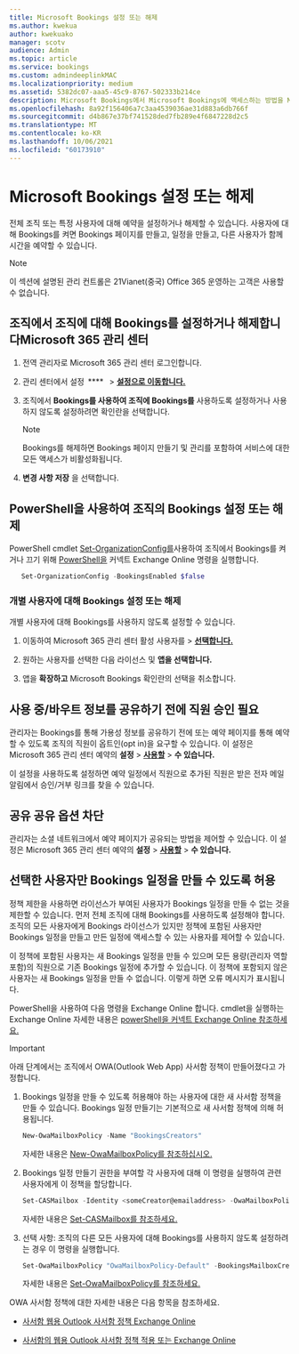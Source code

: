 ```yaml
---
title: Microsoft Bookings 설정 또는 해제
ms.author: kwekua
author: kwekuako
manager: scotv
audience: Admin
ms.topic: article
ms.service: bookings
ms.custom: admindeeplinkMAC
ms.localizationpriority: medium
ms.assetid: 5382dc07-aaa5-45c9-8767-502333b214ce
description: Microsoft Bookings에서 Microsoft Bookings에 액세스하는 방법을 Microsoft 365.
ms.openlocfilehash: 8a92f156406a7c3aa4539036ae31d883a6db766f
ms.sourcegitcommit: d4b867e37bf741528ded7fb289e4f6847228d2c5
ms.translationtype: MT
ms.contentlocale: ko-KR
ms.lasthandoff: 10/06/2021
ms.locfileid: "60173910"
---
```

# <a name="turn-microsoft-bookings-on-or-off"></a>Microsoft Bookings 설정 또는 해제

전체 조직 또는 특정 사용자에 대해 예약을 설정하거나 해제할 수 있습니다. 사용자에 대해 Bookings를 켜면 Bookings 페이지를 만들고, 일정을 만들고, 다른 사용자가 함께 시간을 예약할 수 있습니다.

> [!NOTE]
> 이 섹션에 설명된 관리 컨트롤은 21Vianet(중국) Office 365 운영하는 고객은 사용할 수 없습니다.

## <a name="turn-bookings-on-or-off-for-your-organization-using-the-microsoft-365-admin-center"></a>조직에서 조직에 대해 Bookings를 설정하거나 해제합니다Microsoft 365 관리 센터

1. 전역 관리자로 Microsoft 365 관리 센터 로그인합니다.

2. 관리 센터에서 설정  ****   \> <a href="https://go.microsoft.com/fwlink/p/?linkid=2053743" target="_blank">**설정으로 이동합니다.**</a>

3. 조직에서 **Bookings를 사용하여 조직에 Bookings를** 사용하도록 설정하거나 사용하지 않도록 설정하려면 확인란을 선택합니다.

   > [!NOTE]
   > Bookings를 해제하면 Bookings 페이지 만들기 및 관리를 포함하여 서비스에 대한 모든 액세스가 비활성화됩니다.

4. **변경 사항 저장** 을 선택합니다.

## <a name="turn-bookings-on-or-off-for-your-organization-using-powershell"></a>PowerShell을 사용하여 조직의 Bookings 설정 또는 해제

PowerShell cmdlet [Set-OrganizationConfig를](/powershell/module/exchange/set-organizationconfig)사용하여 조직에서 Bookings를 켜거나 끄기 위해 [PowerShell을](/powershell/exchange/connect-to-exchange-online-powershell) 커넥트 Exchange Online 명령을 실행합니다.

```PowerShell
   Set-OrganizationConfig -BookingsEnabled $false
```

### <a name="turn-bookings-on-or-off-for-individual-users"></a>개별 사용자에 대해 Bookings 설정 또는 해제

개별 사용자에 대해 Bookings를 사용하지 않도록 설정할 수 있습니다.

1. 이동하여 Microsoft 365 관리 센터 활성 사용자를  \> <a href="https://go.microsoft.com/fwlink/p/?linkid=834822" target="_blank">**선택합니다.**</a>

1. 원하는 사용자를 선택한 다음 라이선스 및 **앱을 선택합니다.**

1. 앱을 **확장하고** Microsoft Bookings 확인란의 선택을 취소합니다.

## <a name="require-staff-approvals-before-sharing-freebusy-information"></a>사용 중/바우트 정보를 공유하기 전에 직원 승인 필요

관리자는 Bookings를 통해 가용성 정보를 공유하기 전에 또는 예약 페이지를 통해 예약할 수 있도록 조직의 직원이 옵트인(opt in)을 요구할 수 있습니다. 이 설정은 Microsoft 365 관리 센터 예약의 **설정** \> <a href="https://go.microsoft.com/fwlink/p/?linkid=2053743" target="_blank">**사용할**</a> \> **수 있습니다.**

이 설정을 사용하도록 설정하면 예약 일정에서 직원으로 추가된 직원은 받은 전자 메일 알림에서 승인/거부 링크를 찾을 수 있습니다.

## <a name="block-social-sharing-options"></a>공유 공유 옵션 차단

관리자는 소셜 네트워크에서 예약 페이지가 공유되는 방법을 제어할 수 있습니다. 이 설정은 Microsoft 365 관리 센터 예약의 **설정** \> <a href="https://go.microsoft.com/fwlink/p/?linkid=2053743" target="_blank">**사용할**</a> \> **수 있습니다.**

## <a name="allow-only-selected-users-to-create-bookings-calendars"></a>선택한 사용자만 Bookings 일정을 만들 수 있도록 허용

정책 제한을 사용하면 라이선스가 부여된 사용자가 Bookings 일정을 만들 수 없는 것을 제한할 수 있습니다. 먼저 전체 조직에 대해 Bookings를 사용하도록 설정해야 합니다. 조직의 모든 사용자에게 Bookings 라이선스가 있지만 정책에 포함된 사용자만 Bookings 일정을 만들고 만든 일정에 액세스할 수 있는 사용자를 제어할 수 있습니다.

이 정책에 포함된 사용자는 새 Bookings 일정을 만들 수 있으며 모든 용량(관리자 역할 포함)의 직원으로 기존 Bookings 일정에 추가할 수 있습니다. 이 정책에 포함되지 않은 사용자는 새 Bookings 일정을 만들 수 없습니다. 이렇게 하면 오류 메시지가 표시됩니다.

PowerShell을 사용하여 다음 명령을 Exchange Online 합니다. cmdlet을 실행하는 Exchange Online 자세한 내용은 [powerShell을 커넥트 Exchange Online 참조하세요.](/powershell/exchange/connect-to-exchange-online-powershell)

> [!IMPORTANT]
> 아래 단계에서는 조직에서 OWA(Outlook Web App) 사서함 정책이 만들어졌다고 가정합니다.

1. Bookings 일정을 만들 수 있도록 허용해야 하는 사용자에 대한 새 사서함 정책을 만들 수 있습니다. Bookings 일정 만들기는 기본적으로 새 사서함 정책에 의해 허용됩니다.

   ```PowerShell
   New-OwaMailboxPolicy -Name "BookingsCreators"
   ```

   자세한 내용은 [New-OwaMailboxPolicy를 참조하십시오.](/powershell/module/exchange/new-owamailboxpolicy)

2. Bookings 일정 만들기 권한을 부여할 각 사용자에 대해 이 명령을 실행하여 관련 사용자에게 이 정책을 할당합니다.

   ```PowerShell
   Set-CASMailbox -Identity <someCreator@emailaddress> -OwaMailboxPolicy "BookingsCreators"
   ```

   자세한 내용은 [Set-CASMailbox를 참조하세요.](/powershell/module/exchange/set-casmailbox)

3. 선택 사항: 조직의 다른 모든 사용자에 대해 Bookings를 사용하지 않도록 설정하려는 경우 이 명령을 실행합니다.

   ```PowerShell
   Set-OwaMailboxPolicy "OwaMailboxPolicy-Default" -BookingsMailboxCreationEnabled:$false
   ```

   자세한 내용은 [Set-OwaMailboxPolicy를 참조하세요.](/powershell/module/exchange/set-owamailboxpolicy)

OWA 사서함 정책에 대한 자세한 내용은 다음 항목을 참조하세요.

- [사서함 웹용 Outlook 사서함 정책 Exchange Online](/exchange/clients-and-mobile-in-exchange-online/outlook-on-the-web/create-outlook-web-app-mailbox-policy)

- [사서함의 웹용 Outlook 사서함 정책 적용 또는 Exchange Online](/exchange/clients-and-mobile-in-exchange-online/outlook-on-the-web/create-outlook-web-app-mailbox-policy)
